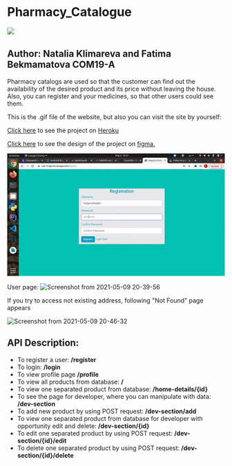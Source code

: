 # Pharmacy_Catalogue


<img src="https://upload.wikimedia.org/wikipedia/en/0/07/Ala-Too_International_University_Seal.png" width="20%" />

## Author: Natalia Klimareva and Fatima Bekmamatova COM19-A

Pharmacy catalogs are used so that the customer can find out the availability of the desired product and its price without leaving the house. Also, you can register and your medicines, so that other users could see them.

This is the .gif file of the website, but also you can visit the site by yourself:

[Click here](https://ph-catalogue-cs204.herokuapp.com) to see the project on [Heroku](https://ph-catalogue-cs204.herokuapp.com)

[Click here](https://www.figma.com/file/3MhvMlqbuy4BIjmF9jonBY/Pharmacy-Catalogue?node-id=0%3A1) to see the design of the project on [figma.](https://www.figma.com/file/3MhvMlqbuy4BIjmF9jonBY/Pharmacy-Catalogue?node-id=0%3A1)

![Alt Text](https://github.com/Fattijenishbek/extra_files/blob/master/ezgif.com-gif-maker.gif)

User page:
![Screenshot from 2021-05-09 20-39-56](https://user-images.githubusercontent.com/57977808/117576245-ff88af00-b106-11eb-8859-49cb86f4075c.png)

If you try to access not existing address, following "Not Found" page appears

![Screenshot from 2021-05-09 20-46-32](https://user-images.githubusercontent.com/57977808/117576413-b5ec9400-b107-11eb-940e-fc65bf709a03.png)
 

## API Description:

* To register a user: **/register**
* To login: **/login**
* To view profile page **/profile**
* To view all products from database: **/**
* To view one separated product from database: **/home-details/{id}**
* To see the page for developer, where you can manipulate with data: **/dev-section**
* To add new product by using POST request: **/dev-section/add**
* To view one separated product from database for developer with opportunity edit and delete: **/dev-section/{id}**
* To edit one separated product by using POST request: **/dev-section/{id}/edit**
* To delete one separated product by using POST request: **/dev-section/{id}/delete**
